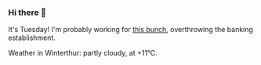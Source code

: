 ### Hi there :wave:

It's Tuesday! I'm probably working for [this bunch](https://github.com/kohofinancial), overthrowing the banking establishment.

Weather in Winterthur: partly cloudy, at +11°C.
